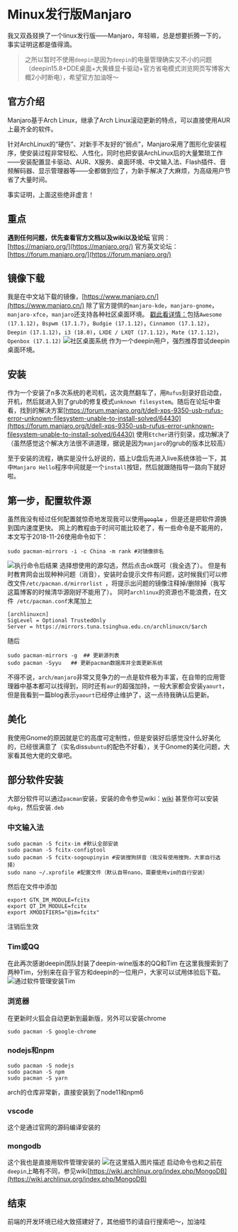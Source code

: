 # Minux发行版Manjaro
我又双叒叕换了一个linux发行版——Manjaro，年轻嘛，总是想要折腾一下的，事实证明这都是值得滴。
> 之所以暂时不使用`deepin`是因为`deepin`的电量管理确实又不小的问题（deepin15.8+DDE桌面+大黄蜂显卡驱动+官方省电模式浏览网页写博客大概2小时断电），希望官方加油呀～

## 官方介绍
Manjaro基于Arch Linux，继承了Arch Linux滚动更新的特点，可以直接使用AUR上最齐全的软件。

针对ArchLinux的“硬伤”、对新手不友好的“弱点”，Manjaro采用了图形化安装程序，使安装过程非常轻松、人性化，同时也把安装ArchLinux后的大量繁琐工作——安装配置显卡驱动、AUR、X服务、桌面环境、中文输入法、Flash插件、音频解码器、显示管理器等——全都做到位了，为新手解决了大麻烦，为高级用户节省了大量时间。

事实证明，上面这些绝非虚言！

## 重点
**遇到任何问题，优先查看官方文档以及wiki以及论坛**
官网：[https://manjaro.org/](https://manjaro.org/)
官方英文论坛：[https://forum.manjaro.org/](https://forum.manjaro.org/)

## 镜像下载
我是在中文站下载的镜像，[https://www.manjaro.cn/](https://www.manjaro.cn/)
除了官方提供的`manjaro-kde`，`manjaro-gnome`，`manjaro-xfce`，`manjaro`还支持各种社区桌面环境。
[戳此看详情：](https://manjaro.org/community-editions/)包括`Awesome (17.1.12)`，`Bspwm (17.1.7)`，`Budgie (17.1.12)`，`Cinnamon (17.1.12)`，`Deepin (17.1.12)`，`i3 (18.0)`，`LXDE / LXQT (17.1.12)`，`Mate (17.1.12)`，`Openbox (17.1.12)`
![社区桌面系统](https://img-blog.csdnimg.cn/20181126160416565.png?x-oss-process=image/watermark,type_ZmFuZ3poZW5naGVpdGk,shadow_10,text_aHR0cHM6Ly9ibG9nLmNzZG4ubmV0L2dpdGh1Yl8zOTQ1Nzc0MA==,size_16,color_FFFFFF,t_70)
作为一个deepin用户，强烈推荐尝试deepin桌面环境。
## 安装
作为一个安装了n多次系统的老司机，这次竟然翻车了，用`Rufus`刻录好启动盘，开机，然后就进入到了grub的修复模式`unknown filesystem`。随后在论坛中查看，找到的解决方案[https://forum.manjaro.org/t/dell-xps-9350-usb-rufus-error-unknown-filesystem-unable-to-install-solved/64430](https://forum.manjaro.org/t/dell-xps-9350-usb-rufus-error-unknown-filesystem-unable-to-install-solved/64430)
使用`Etcher`进行刻录，成功解决了（虽然感觉这个解决方法很不讲道理，据说是因为`manjaro`的grub的版本比较高）

至于安装的流程，确实是没什么好说的，插上U盘后先进入live系统体验一下，其中`Manjaro Hello`程序中间就是一个`install`按钮，然后就跟随指导一路向下就好啦。
## 第一步，配置软件源
虽然我没有经过任何配置就惊奇地发现我可以使用~~`google`~~ ，但是还是把软件源换到国内速度更快。
网上的教程由于时间可能比较老了，有一些命令是不能用的，本文写于2018-11-26使用命令如下：
```shell
sudo pacman-mirrors -i -c China -m rank #对镜像排名
```
![执行命令后结果](https://img-blog.csdnimg.cn/20181126161330515.png?x-oss-process=image/watermark,type_ZmFuZ3poZW5naGVpdGk,shadow_10,text_aHR0cHM6Ly9ibG9nLmNzZG4ubmV0L2dpdGh1Yl8zOTQ1Nzc0MA==,size_16,color_FFFFFF,t_70)
选择想使用的源勾选，然后点击ok既可（我全选了）。
但是有时教育网会出现种种问题（消音），安装时会提示文件有问题，这时候我们可以修改文件`/etc/pacman.d/mirrorlist `，将提示出问题的镜像注释掉/删除掉（我写这篇博客的时候清华源刚好不能用了）。
同时`archlinux`的资源也不能浪费，在文件` /etc/pacman.conf`末尾加上
```
[archlinuxcn]
SigLevel = Optional TrustedOnly
Server = https://mirrors.tuna.tsinghua.edu.cn/archlinuxcn/$arch
```
随后
```shell
sudo pacman-mirrors -g  ## 更新源列表
sudo pacman -Syyu	## 更新pacman数据库并全面更新系统
```
不得不说，`arch/manjaro`非常又竞争力的一点是软件极为丰富，在自带的应用管理器中基本都可以找得到，同时还有`aur`的超强加持，一般大家都会安装`yaourt`，但是我看到一篇blog表示`yaourt`已经停止维护了，这一点待我确认后更新。
## 美化
我使用Gnome的原因就是它的高度可定制性，但是安装好后感觉没什么好美化的，已经很满意了（实名diss`ubuntu`的配色不好看），关于Gnome的美化问题，大家看其他大佬的文章吧。
## 部分软件安装
大部分软件可以通过`pacman`安装，安装的命令参见wiki：[wiki](https://wiki.archlinux.org/index.php/Pacman_%28%E7%AE%80%E4%BD%93%E4%B8%AD%E6%96%87%29)
甚至你可以安装`dpkg`，然后安装`.deb`
### 中文输入法
```shell
sudo pacman -S fcitx-im #默认全部安装
sudo pacman -S fcitx-configtool
sudo pacman -S fcitx-sogoupinyin #安装搜狗拼音（我没有使用搜狗，大家自行选择）
sudo nano ~/.xprofile #配置文件（默认自带nano，需要使用vim的自行安装）
```
然后在文件中添加
```shell
export GTK_IM_MODULE=fcitx
export QT_IM_MODULE=fcitx
export XMODIFIERS="@im=fcitx"
```
注销后生效
### Tim或QQ
在此再次感谢deepin团队封装了deepin-wine版本的QQ和Tim
在这里我搜索到了两种Tim，分别来在自于官方和deepin的一位用户，大家可以试用体验后下载。
![通过软件管理安装Tim](https://img-blog.csdnimg.cn/20181127232003232.png?x-oss-process=image/watermark,type_ZmFuZ3poZW5naGVpdGk,shadow_10,text_aHR0cHM6Ly9ibG9nLmNzZG4ubmV0L2dpdGh1Yl8zOTQ1Nzc0MA==,size_16,color_FFFFFF,t_70)
### 浏览器
在更新时火狐会自动更新到最新版，另外可以安装chrome
```
sudo pacman -S google-chrome
```
### nodejs和npm
```
sudo pacman -S nodejs
sudo pacman -S npm
sudo pacman -S yarn
```
arch的仓库非常新，直接安装到了node11和npm6
### vscode
这个是通过官网的源码编译安装的
### mongodb
这个我也是直接用软件管理安装的
![在这里插入图片描述](https://img-blog.csdnimg.cn/20181126165238456.png?x-oss-process=image/watermark,type_ZmFuZ3poZW5naGVpdGk,shadow_10,text_aHR0cHM6Ly9ibG9nLmNzZG4ubmV0L2dpdGh1Yl8zOTQ1Nzc0MA==,size_16,color_FFFFFF,t_70)
启动命令也和之前在`deepin`上略有不同，参见wiki[https://wiki.archlinux.org/index.php/MongoDB](https://wiki.archlinux.org/index.php/MongoDB)

## 结束
前端的开发环境已经大致搭建好了，其他细节的请自行搜索吧～，加油哇
